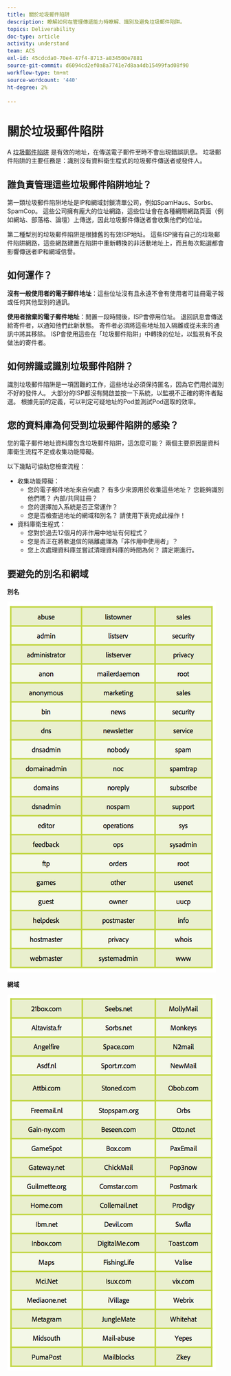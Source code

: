 ```yaml
---
title: 關於垃圾郵件陷阱
description: 瞭解如何在管理傳遞能力時瞭解、識別及避免垃圾郵件陷阱。
topics: Deliverability
doc-type: article
activity: understand
team: ACS
exl-id: 45cdcda0-70e4-47f4-8713-a834500e7881
source-git-commit: d6094cd2ef0a8a7741e7d8aa4db15499fad08f90
workflow-type: tm+mt
source-wordcount: '440'
ht-degree: 2%

---
```


# 關於垃圾郵件陷阱

A [垃圾郵件陷阱](/help/metrics/spam-traps.md) 是有效的地址，在傳送電子郵件至時不會出現錯誤訊息。 垃圾郵件陷阱的主要任務是：識別沒有資料衛生程式的垃圾郵件傳送者或發件人。

## 誰負責管理這些垃圾郵件陷阱地址？

第一類垃圾郵件陷阱地址是IP和網域封鎖清單公司，例如SpamHaus、Sorbs、SpamCop。 這些公司擁有龐大的位址網路，這些位址會在各種網際網路頁面（例如網站、部落格、論壇）上傳送，因此垃圾郵件傳送者會收集他們的位址。

第二種型別的垃圾郵件陷阱是根據舊的有效ISP地址。 這些ISP擁有自己的垃圾郵件陷阱網路，這些網路建置在陷阱中重新轉換的非活動地址上，而且每次點選都會影響傳送者IP和網域信譽。

## 如何運作？

**沒有一般使用者的電子郵件地址**：這些位址沒有且永遠不會有使用者可註冊電子報或任何其他型別的通訊。

**使用者捨棄的電子郵件地址**：閒置一段時間後，ISP會停用位址。 退回訊息會傳送給寄件者，以通知他們此新狀態。 寄件者必須將這些地址加入隔離或從未來的通訊中將其移除。 ISP會使用這些在「垃圾郵件陷阱」中轉換的位址，以監視有不良做法的寄件者。

## 如何辨識或識別垃圾郵件陷阱？

識別垃圾郵件陷阱是一項困難的工作，這些地址必須保持匿名，因為它們用於識別不好的發件人。 大部分的ISP都沒有開啟並按一下系統，以監視不正確的寄件者點選。 根據先前的定義，可以判定可疑地址的Pod並測試Pod選取的效率。

## 您的資料庫為何受到垃圾郵件陷阱的感染？

您的電子郵件地址資料庫包含垃圾郵件陷阱，這怎麼可能？ 兩個主要原因是資料庫衛生流程不足或收集功能障礙。

以下幾點可協助您檢查流程：

* 收集功能障礙：
   * 您的電子郵件地址來自何處？ 有多少來源用於收集這些地址？ 您能夠識別他們嗎？ 內部/共同註冊？
   * 您的選擇加入系統是否正常運作？
   * 您是否檢查過地址的網域和別名？ 請使用下表完成此操作！
* 資料庫衛生程式：
   * 您對於過去12個月的非作用中地址有何程式？
   * 您是否正在將軟退信的隔離處理為「非作用中使用者」？
   * 您上次處理資料庫並嘗試清理資料庫的時間為何？ 請定期進行。

## 要避免的別名和網域

**別名**

![](../../help/assets/aliases.png)

**網域**

![](../../help/assets/domains.png)
